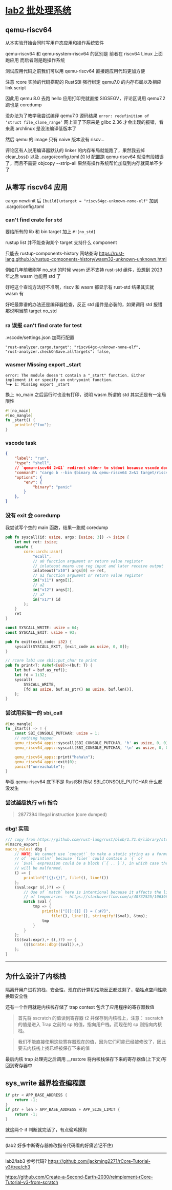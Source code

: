 # [lab2 批处理系统](/2023/08/rcore_os_lab2_batch_system.md)

## qemu-riscv64
从本实验开始会同时写用户态应用和操作系统软件

qemu-riscv64 和 qemu-system-riscv64 的区别是 前者在 riscv64 Linux 上面跑应用 而后者则是跑操作系统

测试应用代码之前我们可以用 qemu-riscv64 直接跑应用代码更加方便

注意 rcore 实验的代码搭配的 RustSBI 强行绑定 qemu7.0 的内存布局以及相应 link script

因此用 qemu 8.0 去跑 hello 应用打印完就直接 SIGSEGV，评论区说用 qemu7.2 跑也是 coredump

没办法为了教学我尝试编译 qemu7.0 源码结果 `error: redefinition of ‘struct file_clone_range’` 网上查了下原来是 glibc 2.36 才会出现的报错，看来我 archlinux 是没法编译低版本了

然后 qemu 的 image 只有 naive 版本没有 riscv...

评论区有人说用编译器默认的 linker 的内存布局就能跑了，果然我去掉 clear_bss() 以及 .cargo/config.toml 的 ld 配置跑 qemu-riscv64 就没有段错误了，而且不需要 objcopy --strip-all 果然有操作系统帮忙加载到内存就简单不少了

## 从零写 riscv64 应用

cargo new/init 后 `[build]\ntarget = "riscv64gc-unknown-none-elf"` 加到 .cargo/config.toml

### can't find crate for `std`
要给所有的 lib 和 bin target 加上 `#![no_std]`

rustup list 并不能查询某个 target 支持什么 component

只能去 rustup-components-history 网站查询 <https://rust-lang.github.io/rustup-components-history/wasm32-unknown-unknown.html>

例如几年前我刚学 no_std 的时候 wasm 还不支持 rust-std 组件，没想到 2023 年之后 wasm 也能用 std 了

好吧这个查询方法好不准啊，riscv 和 wasm 都显示有 rust-std 结果其实就 wasm 有

好吧最靠谱的办法还是编译器检查，反正 std 组件是必装的，如果调用 std 报错那说明当前 target no_std

### ra 误报 can't find crate for test

.vscode/settings.json 加两行配置

```
"rust-analyzer.cargo.target": "riscv64gc-unknown-none-elf",
"rust-analyzer.checkOnSave.allTargets": false,
```

### wasmer Missing export _start
```
error: The module doesn't contain a "_start" function. Either implement it or specify an entrypoint function.
╰─▶ 1: Missing export _start
```

换上 no_main 之后运行时也没有打印，说明 wasm 所谓的 std 其实还是有一定局限性

```rust
#![no_main]
#[no_mangle]
fn _start() {
    println!("foo");
}
```

### vscode task

```json
{
    "label": "run",
    "type": "shell",
    // `qemu-riscv64 2>&1` redirect stderr to stdout because vscode doesn't capture task output
    "command": "cargo b --bin $binary && qemu-riscv64 2>&1 target/riscv64gc-unknown-none-elf/debug/$binary",
    "options": {
        "env": {
            "binary": "panic"
        }
    },
}
```

### 没有 exit 会 coredump
我尝试写个空的 main 函数，结果一跑就 coredump

```rust
pub fn syscall(id: usize, args: [usize; 3]) -> isize {
    let mut ret: isize;
    unsafe {
        core::arch::asm!(
            "ecall",
            // a0 function argument or return value register
            // inlateout means use reg input and later receive output
            inlateout("x10") args[0] => ret,
            // a1 function argument or return value register
            in("x11") args[1],
            // a2
            in("x12") args[2],
            // a7
            in("x17") id
        );
    }
    ret
}

const SYSCALL_WRITE: usize = 64;
const SYSCALL_EXIT: usize = 93;

pub fn exit(exit_code: i32) {
    syscall(SYSCALL_EXIT, [exit_code as usize, 0, 0]);
}

// rcore lab1 use sbi::put_char to print
pub fn print<T: AsRef<[u8]>>(buf: T) {
    let buf = buf.as_ref();
    let fd = 1i32;
    syscall(
        SYSCALL_WRITE,
        [fd as usize, buf.as_ptr() as usize, buf.len()],
    );
}
```

### 尝试用实验一的 sbi_call

```rust
#[no_mangle]
fn _start() -> ! {
    const SBI_CONSOLE_PUTCHAR: usize = 1;
    // nothing happen
    qemu_riscv64_apps::syscall(SBI_CONSOLE_PUTCHAR, 'h' as usize, 0, 0);
    qemu_riscv64_apps::syscall(SBI_CONSOLE_PUTCHAR, '\n' as usize, 0, 0);

    qemu_riscv64_apps::print("haha\n");
    qemu_riscv64_apps::exit(0);
    panic!("unreachable");
}
```

毕竟 qemu-riscv64 底下不是 RustSBI 所以 SBI_CONSOLE_PUTCHAR 什么都没发生

### 尝试越级执行 wfi 指令

> 2877394 Illegal instruction     (core dumped)

### dbg! 实现

```rust
/// copy from https://github.com/rust-lang/rust/blob/1.71.0/library/std/src/macros.rs#L340-L362
#[macro_export]
macro_rules! dbg {
    // NOTE: We cannot use `concat!` to make a static string as a format argument
    // of `eprintln!` because `file!` could contain a `{` or
    // `$val` expression could be a block (`{ .. }`), in which case the `eprintln!`
    // will be malformed.
    () => {
        println!("[{}:{}]", file!(), line!())
    };
    ($val:expr $(,)?) => {
        // Use of `match` here is intentional because it affects the lifetimes
        // of temporaries - https://stackoverflow.com/a/48732525/1063961
        match $val {
            tmp => {
                println!("[{}:{}] {} = {:#?}",
                    file!(), line!(), stringify!($val), &tmp);
                tmp
            }
        }
    };
    ($($val:expr),+ $(,)?) => {
        ($($crate::dbg!($val)),+,)
    };
}
```

---

## 为什么设计了内核栈
隔离开用户进程的栈，安全性，现在的计算机性能反正都过剩了，牺牲点空间性能换取安全性

还有一个作用就是内核栈存储了 trap context 包含了应用程序的寄存器数值

> 首先将 sscratch 的值读到寄存器 t2 并保存到内核栈上，注意： sscratch 的值是进入 Trap 之前的 sp 的值，指向用户栈。而现在的 sp 则指向内核栈。

> 我们不能直接使用这些寄存器现在的值，因为它们可能已经被修改了，因此要去内核栈上找已经被保存下来的值

最后内核 trap 处理完之后调用 __restore 将内核栈保存下来的寄存器值(上下文)写回到寄存器中

## sys_write 越界检查编程题

```rust
if ptr < APP_BASE_ADDRESS {
    return -1;
}
if ptr + len > APP_BASE_ADDRESS + APP_SIZE_LIMIT {
    return -1;
}
```

就这两个 if 判断就完活了，有点偷鸡摸狗

---

(lab2 好多中断寄存器修改指令代码看的好痛苦记不住)

---

lab2/lab3 参考代码? <https://github.com/jackming2271/rCore-Tutorial-v3/tree/ch3>

<https://github.com/Create-a-Second-Earth-2030/reimplement-rCore-Tutorial-v3-from-scratch>
